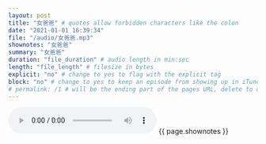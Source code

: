 ```yaml
---
layout: post
title: "女爸爸" # quotes allow forbidden characters like the colon
date: "2021-01-01 16:39:34"
file: "/audio/女爸爸.mp3"
shownotes: "女爸爸"
summary: "女爸爸"
duration: "file_duration" # audio length in min:sec
length: "file_length" # filesize in bytes
explicit: "no" # change to yes to flag with the explicit tag
block: "no" # change to yes to keep an episode from showing up in iTunes
# permalink: /1 # will be the ending part of the pages URL, delete to default to the title
---
```


<audio controls>
<source src="{{site.url}}{{site.baseurl}}{{ page.file }}" type="audio/x-mp3">
Your browser does not support the audio element.
</audio>
{{ page.shownotes }}
